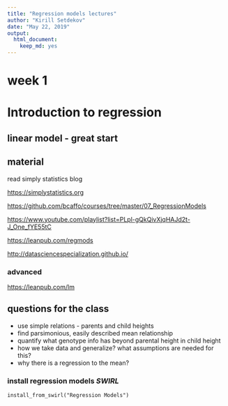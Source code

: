 ```yaml
---
title: "Regression models lectures"
author: "Kirill Setdekov"
date: "May 22, 2019"
output:
  html_document:
    keep_md: yes
---
```




# week 1
# Introduction to regression

## linear model - great start

## material

read simply statistics blog

https://simplystatistics.org

https://github.com/bcaffo/courses/tree/master/07_RegressionModels

https://www.youtube.com/playlist?list=PLpl-gQkQivXjqHAJd2t-J_One_fYE55tC

https://leanpub.com/regmods

http://datasciencespecialization.github.io/ 

### advanced

https://leanpub.com/lm 

## questions for the class

* use simple relations - parents and child heights
* find parsimonious, easily described mean relationship
* quantify what genotype info has beyond parental height in child height
* how we take data and generalize? what assumptions are needed for this?
* why there is a regression to the mean?

### install regression models _SWIRL_

`
install_from_swirl("Regression Models")
`
